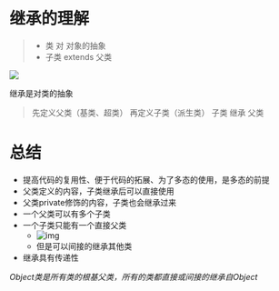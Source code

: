# 继承的理解
> - 类 对 对象的抽象
> - 子类 extends 父类

![](https://gitee.com/xleixz/CloudNotes-Images/raw/master/Typora-Images/20220427191232.jpeg)

继承是对类的抽象
> 先定义父类（基类、超类）
> 再定义子类（派生类）
> 子类 继承 父类

# 总结

- 提高代码的复用性、便于代码的拓展、为了多态的使用，是多态的前提
- 父类定义的内容，子类继承后可以直接使用
- 父类private修饰的内容，子类也会继承过来
- 一个父类可以有多个子类
- 一个子类只能有一个直接父类
   - ![img](https://gitee.com/xleixz/CloudNotes-Images/raw/master/Typora-Images/20220427191240.png)
   - 但是可以间接的继承其他类
- 继承具有传递性



_Object类是所有类的根基父类，所有的类都直接或间接的继承自Object_

